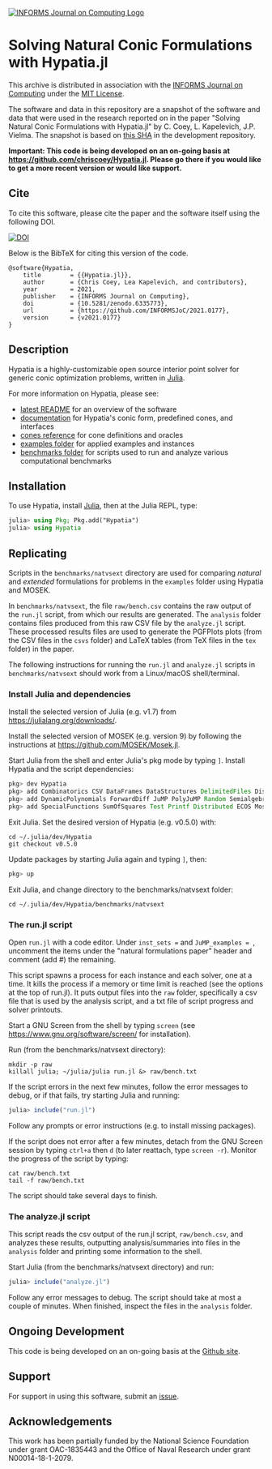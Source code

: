 [![INFORMS Journal on Computing Logo](https://INFORMSJoC.github.io/logos/INFORMS_Journal_on_Computing_Header.jpg)](https://pubsonline.informs.org/journal/ijoc)

# Solving Natural Conic Formulations with Hypatia.jl

This archive is distributed in association with the [INFORMS Journal on
Computing](https://pubsonline.informs.org/journal/ijoc) under the [MIT License](LICENSE).

The software and data in this repository are a snapshot of the software and data
that were used in the research reported on in the paper 
"Solving Natural Conic Formulations with Hypatia.jl" by C. Coey, L. Kapelevich, J.P. Vielma. 
The snapshot is based on 
[this SHA](https://github.com/chriscoey/Hypatia.jl/commit/2a5230db92c285d09cb9cfeb40571bb58a808ea3) 
in the development repository. 

**Important: This code is being developed on an on-going basis at 
https://github.com/chriscoey/Hypatia.jl. Please go there if you would like to
get a more recent version or would like support.**

## Cite

To cite this software, please cite the paper and the software itself using the following DOI.

[![DOI](https://zenodo.org/badge/DOI/10.5281/zenodo.6335773.svg)](https://doi.org/10.5281/zenodo.6335773)

Below is the BibTeX for citing this version of the code.

```
@software{Hypatia,
	title        = {{Hypatia.jl}},
	author       = {Chris Coey, Lea Kapelevich, and contributors},
	year         = 2021,
	publisher    = {INFORMS Journal on Computing},
	doi          = {10.5281/zenodo.6335773},
	url          = {https://github.com/INFORMSJoC/2021.0177},
	version      = {v2021.0177}
}
```

## Description

Hypatia is a highly-customizable open source interior point solver for generic conic optimization problems, written in [Julia](https://julialang.org/).

For more information on Hypatia, please see:
- [latest README](https://github.com/chriscoey/Hypatia.jl#readme) for an overview of the software
- [documentation](https://chriscoey.github.io/Hypatia.jl/dev) for Hypatia's conic form, predefined cones, and interfaces
- [cones reference](https://github.com/chriscoey/Hypatia.jl/wiki/files/coneref.pdf) for cone definitions and oracles
- [examples folder](https://github.com/chriscoey/Hypatia.jl/tree/master/examples) for applied examples and instances
- [benchmarks folder](https://github.com/chriscoey/Hypatia.jl/tree/master/benchmarks) for scripts used to run and analyze various computational benchmarks

## Installation

To use Hypatia, install [Julia](https://julialang.org/downloads/), then at the Julia REPL, type:
```julia
julia> using Pkg; Pkg.add("Hypatia")
julia> using Hypatia
```

## Replicating

Scripts in the `benchmarks/natvsext` directory are used for comparing _natural_ and _extended_ formulations for problems in the `examples` folder using Hypatia and MOSEK.

In `benchmarks/natvsext`, the file `raw/bench.csv` contains the raw output of the `run.jl` script, from which our results are generated.
The `analysis` folder contains files produced from this raw CSV file by the `analyze.jl` script.
These processed results files are used to generate the PGFPlots plots (from the CSV files in the `csvs` folder) and LaTeX tables (from TeX files in the `tex` folder) in the paper.

The following instructions for running the `run.jl` and `analyze.jl` scripts in `benchmarks/natvsext` should work from a Linux/macOS shell/terminal.

### Install Julia and dependencies

Install the selected version of Julia (e.g. v1.7) from https://julialang.org/downloads/.

Install the selected version of MOSEK (e.g. version 9) by following the instructions at https://github.com/MOSEK/Mosek.jl.

Start Julia from the shell and enter Julia's pkg mode by typing `]`.
Install Hypatia and the script dependencies:
```julia
pkg> dev Hypatia
pkg> add Combinatorics CSV DataFrames DataStructures DelimitedFiles Distributions
pkg> add DynamicPolynomials ForwardDiff JuMP PolyJuMP Random SemialgebraicSets
pkg> add SpecialFunctions SumOfSquares Test Printf Distributed ECOS MosekTools
```
Exit Julia.
Set the desired version of Hypatia (e.g. v0.5.0) with:
```shell
cd ~/.julia/dev/Hypatia
git checkout v0.5.0
```
Update packages by starting Julia again and typing `]`, then:
```julia
pkg> up
```
Exit Julia, and change directory to the benchmarks/natvsext folder:
```shell
cd ~/.julia/dev/Hypatia/benchmarks/natvsext
```

### The run.jl script

Open `run.jl` with a code editor.
Under `inst_sets =` and `JuMP_examples = `, uncomment the items under the "natural formulations paper" header and comment (add #) the remaining.

This script spawns a process for each instance and each solver, one at a time.
It kills the process if a memory or time limit is reached (see the options at the top of run.jl).
It puts output files into the `raw` folder, specifically a csv file that is used by the analysis script, and a txt file of script progress and solver printouts.

Start a GNU Screen from the shell by typing `screen`
(see https://www.gnu.org/software/screen/ for installation).

Run (from the benchmarks/natvsext directory):
```shell
mkdir -p raw
killall julia; ~/julia/julia run.jl &> raw/bench.txt
```
If the script errors in the next few minutes, follow the error messages to debug, or if that fails, try starting Julia and running:
```julia
julia> include("run.jl")
```
Follow any prompts or error instructions (e.g. to install missing packages).

If the script does not error after a few minutes, detach from the GNU Screen session by typing `ctrl+a` then `d` (to later reattach, type `screen -r`).
Monitor the progress of the script by typing:
```shell
cat raw/bench.txt
tail -f raw/bench.txt
```
The script should take several days to finish.

### The analyze.jl script

This script reads the csv output of the run.jl script, `raw/bench.csv`, and analyzes these results, outputting analysis/summaries into files in the `analysis` folder and printing some information to the shell.

Start Julia (from the benchmarks/natvsext directory) and run:
```julia
julia> include("analyze.jl")
```
Follow any error messages to debug.
The script should take at most a couple of minutes.
When finished, inspect the files in the `analysis` folder.

## Ongoing Development

This code is being developed on an on-going basis at the
[Github site](https://github.com/chriscoey/Hypatia.jl).

## Support

For support in using this software, submit an
[issue](https://github.com/chriscoey/Hypatia.jl/issues/new).

## Acknowledgements

This work has been partially funded by the National Science Foundation under grant OAC-1835443 and the Office of Naval Research under grant N00014-18-1-2079.

